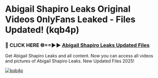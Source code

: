 # Abigail Shapiro Leaks Original Videos 0nlyFans Leaked - Files Updated! (kqb4p)

<h3>🔴 CLICK HERE 🌐==►► <a href="https://tinyurl.com/x26r9saj" rel="nofollow">Abigail Shapiro Leaks Updated Files</a></h3>

Get Abigail Shapiro Leaks and all content. Now you can access all videos and pictures of Abigail Shapiro Leaks. New Updated Files 2025!

[![kqb4p](https://i.imgur.com/LkgZPqh.gif)](https://tinyurl.com/x26r9saj)
